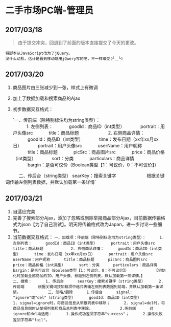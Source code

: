 # 二手市场PC端-管理员
## 2017/03/18
>由于提交冲突，回退到了前面的版本直接提交了今天的更改。

	将脚本从JavaScript改为了jQuery。
	没什么动机，估计是看到移动端用jQuery写的吧，不一样难受(╯﹏╰)


## 2017/03/20
1. 商品图片由三张减少到一张，样式上有微调

2. 加上了数据加载和搜索商品的Ajax

3. 初步数据交互格式：


	`一、传前端（除特别标注均为string类型）： 	
　　　1. 左侧列表： 
　　　	goodId：商品ID（int类型） 
　　　	portrait：用户头像src 
　　　	title：商品标题
　　　
　　　2. 右侧商品详情： 
　　　	goodId：商品ID（int类型）
　　　	time：发布日期（xx年xx月xx日）
　　　	portrait：用户头像src
　　　	userName：用户昵称
　　　	title：商品标题
　　　	picSrc：商品图片src
　　　	price：商品价格（int类型）
　　　	sort：分类
　　　	particulars：商品详情
　　　	bargin：是否可议价（Boolean类型【1：可议价，0：不可议价】）

　　　二、传后台（string类型） searKey：搜索关键字
　　　
　　　	根据关键词传输左侧列表数据，并默认加载第一条详情`
　　　
　　　
　　　

## 2017/03/21
1. 自适应完美
2. 完善了搜索部分Ajax，添加了忽略或删除举报商品部分Ajax，目前数据传输格式为json【为了自己测试】。明天将传输格式改为Japan，进一步讨论一些细节。
3. 当前数据交互格式：
	`一、加载项：传前端（除特别标注均为string类型）：
　　　1. 左侧列表：
　　　goodId：商品ID（int类型）
　　　portrait：用户头像src
　　　title：商品标题
　　　
　　　2. 右侧商品详情：
　　　goodId：商品ID（int类型）
　　　time：发布日期（xx年xx月xx日）
　　　portrait：用户头像src
　　　userName：用户昵称
　　　title：商品标题
　　　picSrc：商品图片src
　　　price：商品价格（int类型）
　　　sort：分类
　　　particulars：商品详情
　　　bargin：是否可议价（Boolean类型【1：可议价，0：不可议价】）
　　　
　　　【初始化时加载全部商品的ID、用户头像、标题到左侧列表，默认加载第一项详情。】
　　　
　　　二、搜索：
　　　1. 传后台
　　　searKey：搜索关键字（string类型）
　　　2.传前端
　　　根据关键词按加载项中格式传输左侧列表数据到前端，并默认加载第一条详情。
　　　
　　　三、忽略/删除
　　　1.传后台
　　　signal:  "ignore"或"del"（string类型）
　　　goodId: 商品ID（int类型）
　　　
　　　1. signal=ignore时，将商品信息从举报列表中移除；
　　　2. signal=del时，将商品信息同时从举报列表和商品总列表中移除。
　　　
　　　2.传前端
　　　对ignore和del均适用：
　　　1.操作成功返回字符串"success"；
　　　2.操作失败返回字符串"fail"。`
　　　
